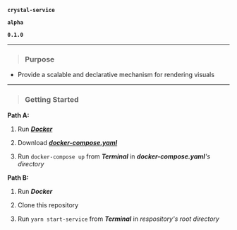 **`crystal-service`**

**`alpha`**

**`0.1.0`**

---

> ### Purpose

- Provide a scalable and declarative mechanism for rendering visuals

---

> ### Getting Started

**Path A:**

1. Run [_**Docker**_](https://www.docker.com/get-started)

2. Download [_**docker-compose.yaml**_](https://github.com/layered-cycles/crystal-service/releases/download/0.1.0/docker-compose.yaml)

3. Run `docker-compose up` from _**Terminal**_ in _**docker-compose.yaml**'s directory_

**Path B:**

1. Run _**Docker**_

2. Clone this repository

3. Run `yarn start-service` from _**Terminal**_ in _respository's root directory_
